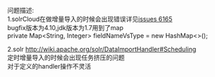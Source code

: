 问题描述:<br/>
1.solrCloud在做增量导入的时候会出现错误详见<a href="https://issues.apache.org/jira/browse/SOLR-6165">issues 6165</a><br/>
	bugfix版本为4.10,jdk版本为1.7用到了map<br/>
	 private Map<String, Integer> fieldNameVsType = new HashMap<>();<br/>
	 
2.solr http://wiki.apache.org/solr/DataImportHandler#Scheduling<br/>
	定时增量导入的时候会出现任务挤压的问题<br/>
	对于定义的handler操作不灵活<br/>
	